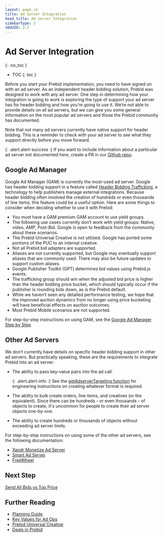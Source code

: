```yaml
---
layout: page_v2
title: Ad Server Integration
head_title: Ad Server Integration
sidebarType: 3
sbUUID: 3.2
---
```


# Ad Server Integration

{: .no_toc }

- TOC
{: toc }

Before you start your Prebid implementation, you need to have signed on with an ad server. As an independent header bidding solution, Prebid was designed to work with any ad server. One step in determining how your integration is going to work is exploring the type of support your ad server has for header bidding and how you’re going to use it. We’re not able to provide details on all ad servers, but we can give you some general information on the most popular ad servers and those the Prebid community has documented.

Note that not many ad servers currently have native support for header bidding. This is a reminder to check with your ad server to see what they support directly before you move forward.

{: .alert.alert-success :}
If you want to include information about a particular ad server not documented here, create a PR in our [Github repo](https://github.com/prebid/prebid.github.io).

## Google Ad Manager

Google Ad Manager (GAM) is currently the most-used ad server. Google has header bidding support in a feature called [Header Bidding Trafficking](https://support.google.com/admanager/answer/12273163?hl=en), a technology to help publishers manage external integrations. Because header bidding often involved the creation of hundreds or even thousands of line items, this feature could be a useful option. Here are some things to consider when deciding whether to use it with Prebid:

- You must have a GAM premium GAM account to use yield groups.
- The following use cases currently don’t work with yield groups: Native, video, AMP, Post-Bid. Google is open to feedback from the community about these scenarios.
- The Prebid Universal Creative is not utilized. Google has ported some portions of the PUC to an internal creative.
- Not all Prebid bid adapters are supported.
- Aliases are not currently supported, but Google may eventually support aliases that are commonly used. There may also be future updates to support custom aliases.
- Google Publisher Toolkit (GPT) determines bid values using Prebid.js events.
- The trafficking group should win when the adjusted bid price is higher than the header bidding price bucket, which should typically occur if the publisher is rounding bids down, as is the Prebid default.
- While we haven’t seen any detailed performance testing, we hope that the improved auction dynamics from no longer using price bucketing will have beneficial effects on auction outcomes.
- Most Prebid Mobile scenarios are not supported.

For step-by-step instructions on using GAM, see the [Google Ad Manager Step by Step](/adops/step-by-step.html).

## Other Ad Servers

We don’t currently have details on specific header bidding support in other ad servers. But practically speaking, these are the requirements to integrate Prebid into an ad server:

- The ability to pass key-value pairs into the ad call.

    {: .alert.alert-info :}
    See the [getAdserverTargeting function](/dev-docs/publisher-api-reference/getAdserverTargeting.html) for engineering instructions on creating whatever format is required.
- The ability to bulk create orders, line items, and creatives (or the equivalent). Since there can be hundreds - or even thousands - of objects to create, it's uncommon for people to create their ad server objects one-by-one.
- The ability to create hundreds or thousands of objects without exceeding ad server limits.

For step-by-step instructions on using some of the other ad servers, see the following documentation:

- [Xandr Monetize Ad Server](/adops/setting-up-prebid-with-the-appnexus-ad-server.html)
- [Smart Ad Server](/adops/setting-up-prebidjs-with-Smart-Ad-Server.html)
- [FreeWheel](/adops/setting-up-prebid-video-in-freewheel.html)

## Next Step

[Send All Bids vs Top Price](/adops/send-all-vs-top-price.html)

## Further Reading

- [Planning Guide](/adops/adops-planning-guide.html)
- [Key Values for Ad Ops](/adops/key-values.html)
- [Prebid Universal Creative](/overview/prebid-universal-creative.html)
- [Deals in Prebid](/adops/deals.html)
